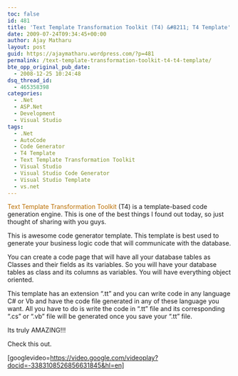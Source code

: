 ```yaml
---
toc: false
id: 481
title: 'Text Template Transformation Toolkit (T4) &#8211; T4 Template'
date: 2009-07-24T09:34:45+00:00
author: Ajay Matharu
layout: post
guid: https://ajaymatharu.wordpress.com/?p=481
permalink: /text-template-transformation-toolkit-t4-t4-template/
bte_opp_original_pub_date:
  - 2008-12-25 10:24:48
dsq_thread_id:
  - 465358398
categories:
  - .Net
  - ASP.Net
  - Development
  - Visual Studio
tags:
  - .Net
  - AutoCode
  - Code Generator
  - T4 Template
  - Text Template Transformation Toolkit
  - Visual Studio
  - Visual Studio Code Generator
  - Visual Studio Template
  - vs.net
---
```

<span style="color:#bb6f02;">Text Template Transformation Toolkit</span> (T4) is a template-based code generation engine. This is one of the best things I found out today, so just thought of sharing with you guys.

This is awesome code generator template. This template is best used to generate your business logic code that will communicate with the database.

You can create a code page that will have all your database tables as Classes and their fields as its variables. So you will have your database tables as class and its columns as variables. You will have everything object oriented.

This template has an extension &#8220;.tt&#8221; and you can write code in any language C# or Vb and have the code file generated in any of these language you want. All you have to do is write the code in &#8220;.tt&#8221; file and its corresponding &#8220;.cs&#8221; or &#8220;.vb&#8221; file will be generated once you save your &#8220;.tt&#8221; file.

Its truly AMAZING!!!

Check this out.

[googlevideo=https://video.google.com/videoplay?docid=-3383108526856631845&hl=en]
